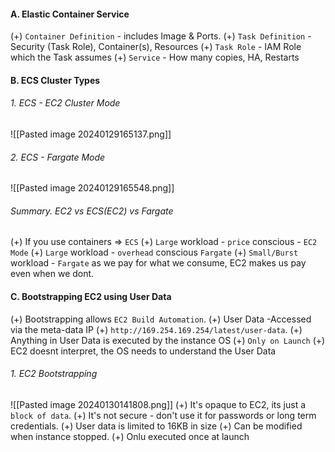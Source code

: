 #### A. Elastic Container Service
(+) `Container Definition` - includes Image & Ports.
(+) `Task Definition` - Security (Task Role), Container(s), Resources
(+) `Task Role` - IAM Role which the Task assumes
(+) `Service` - How many copies, HA, Restarts

#### B. ECS Cluster Types

###### 1. ECS - EC2 Cluster Mode
![[Pasted image 20240129165137.png]]

###### 2. ECS - Fargate Mode
![[Pasted image 20240129165548.png]]

###### Summary. EC2 vs ECS(EC2) vs Fargate
(+) If you use containers => `ECS`
(+) `Large` workload - `price` conscious - `EC2 Mode`
(+) `Large` workload - `overhead` conscious `Fargate`
(+) `Small/Burst` workload - `Fargate` as we pay for what we consume, EC2 makes us pay even when we dont.

#### C. Bootstrapping EC2 using User Data
(+) Bootstrapping allows `EC2 Build Automation`.
(+) User Data -Accessed via the meta-data IP
(+) `http://169.254.169.254/latest/user-data`.
(+) Anything in User Data is executed by the instance OS
(+) `Only on Launch`
(+) EC2 doesnt interpret, the OS needs to understand the User Data

###### 1. EC2 Bootstrapping
![[Pasted image 20240130141808.png]]
(+) It's opaque to EC2, its just a `block of data`.
(+) It's not secure - don't use it for passwords or long term credentials.
(+) User data is limited to 16KB in size
(+) Can be modified when instance stopped.
(+) Onlu executed once at launch



